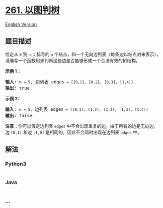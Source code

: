 # [261. 以图判树](https://leetcode-cn.com/problems/graph-valid-tree)

[English Version](/solution/0200-0299/0261.Graph%20Valid%20Tree/README_EN.md)

## 题目描述

<!-- 这里写题目描述 -->
<p>给定从 <code>0</code> 到 <code>n-1</code> 标号的 <code>n</code> 个结点，和一个无向边列表（每条边以结点对来表示），请编写一个函数用来判断这些边是否能够形成一个合法有效的树结构。</p>

<p><strong>示例 1：</strong></p>

<pre><strong>输入:</strong> <code>n = 5</code>, 边列表 edges<code> = [[0,1], [0,2], [0,3], [1,4]]</code>
<strong>输出:</strong> true</pre>

<p><strong>示例 2:</strong></p>

<pre><strong>输入:</strong> <code>n = 5, </code>边列表 edges<code> = [[0,1], [1,2], [2,3], [1,3], [1,4]]</code>
<strong>输出:</strong> false</pre>

<p><strong>注意：</strong>你可以假定边列表 <code>edges</code> 中不会出现重复的边。由于所有的边是无向边，边 <code>[0,1]</code> 和边 <code>[1,0]</code> 是相同的，因此不会同时出现在边列表 <code>edges</code> 中。</p>

## 解法

<!-- 这里可写通用的实现逻辑 -->

<!-- tabs:start -->

### **Python3**

<!-- 这里可写当前语言的特殊实现逻辑 -->

```python

```

### **Java**

<!-- 这里可写当前语言的特殊实现逻辑 -->

```java

```

### **...**

```

```

<!-- tabs:end -->

